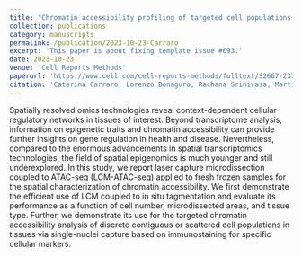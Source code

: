 ```yaml
---
title: "Chromatin accessibility profiling of targeted cell populations with laser capture microdissection coupled to ATAC-seq"
collection: publications
category: manuscripts
permalink: /publication/2023-10-23-Carraro
excerpt: 'This paper is about fixing template issue #693.'
date: 2023-10-23
venue: 'Cell Reports Methods'
paperurl: 'https://www.cell.com/cell-reports-methods/fulltext/S2667-2375(23)00250-3'
citation: 'Caterina Carraro, Lorenzo Bonaguro, Rachana Srinivasa, Martina van Uelft, Victoria Isakzai, Jonas Schulte-Schrepping, Prerna Gambhir, Tarek Elmzzahi, Jessica V Montgomery, Hannah Hayer, Yuanfang Li, Heidi Theis, Michael Kraut, Krishnaa T Mahbubani, Anna C Aschenbrenner, Ireen König, Eugenio Fava, Hans-Ulrich Fried, Elena De Domenico, Marc Beyer, Adem Saglam, Joachim L Schultze. (2023). &quot;Chromatin accessibility profiling of targeted cell populations with laser capture microdissection coupled to ATAC-seq".&quot; <i>Cell Reports Methods</i>. 3(10).'
---
```


Spatially resolved omics technologies reveal context-dependent cellular regulatory networks in tissues of interest. Beyond transcriptome analysis, information on epigenetic traits and chromatin accessibility can provide further insights on gene regulation in health and disease. Nevertheless, compared to the enormous advancements in spatial transcriptomics technologies, the field of spatial epigenomics is much younger and still underexplored. In this study, we report laser capture microdissection coupled to ATAC-seq (LCM-ATAC-seq) applied to fresh frozen samples for the spatial characterization of chromatin accessibility. We first demonstrate the efficient use of LCM coupled to in situ tagmentation and evaluate its performance as a function of cell number, microdissected areas, and tissue type. Further, we demonstrate its use for the targeted chromatin accessibility analysis of discrete contiguous or scattered cell populations in tissues via single-nuclei capture based on immunostaining for specific cellular markers.
